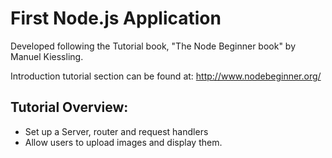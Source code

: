 First Node.js Application
=========================

Developed following the Tutorial book, "The Node Beginner book" by Manuel Kiessling.

Introduction tutorial section can be found at: http://www.nodebeginner.org/ 

Tutorial Overview:
--------------------
- Set up a Server, router and request handlers
- Allow users to upload images and display them. 
